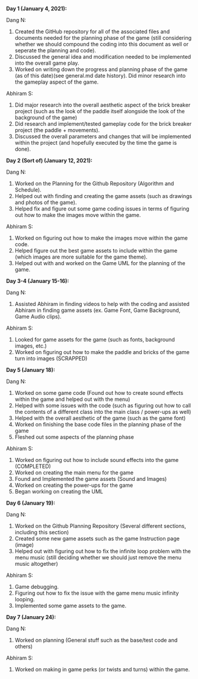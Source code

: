 **Day 1 (January 4, 2021):**

Dang N: 
1. Created the GitHub repository for all of the associated files and documents needed for the
planning phase of the game (still considering whether we should compound the coding into this document as well or seperate the planning and code). 
2. Discussed the general idea and modification needed to be implemented into the
overall game play. 
3. Worked on writing down the progress and planning phase of the game (as of this date)(see general.md date history). Did minor 
research into the gameplay aspect of the game.

Abhiram S: 
1. Did major research into the overall aesthetic aspect of the brick breaker project (such as the look of the paddle itself alongside the look
of the background of the game)
2. Did research and implement/tested gameplay
code for the brick breaker project (the paddle + movements). 
3. Discussed the overall parameters and changes that will be implemented 
within the project (and hopefully executed by the time the game is done). 

**Day 2 (Sort of) (January 12, 2021):**

Dang N:
1. Worked on the Planning for the Github Repository (Algorithm and Schedule).
2. Helped out with finding and creating the game assets (such as drawings and photos of the game).
3. Helped fix and figure out some game coding issues in terms of figuring out how to make the images move within the game.

Abhiram S:
1. Worked on figuring out how to make the images move within the game code.
2. Helped figure out the best game assets to include within the game (which images are more suitable for the game theme).
3. Helped out with and worked on the Game UML for the planning of the game.

**Day 3-4 (January 15-16):**

Dang N:
1. Assisted Abhiram in finding videos to help with the coding and assisted Abhiram in finding game assets (ex. Game Font, Game Background, Game Audio clips).

Abhiram S:
1. Looked for game assets for the game (such as fonts, background images, etc.)
2. Worked on figuring out how to make the paddle and bricks of the game turn into images (SCRAPPED)

**Day 5 (January 18):**

Dang N:
1. Worked on some game code (Found out how to create sound effects within the game and helped out with the menu)
2. Helped with some issues with the code (such as figuring out how to call the contents of a different class into the main class / power-ups as well)
3. Helped with the overall aesthetic of the game (such as the game font)
4. Worked on finishing the base code files in the planning phase of the game
5. Fleshed out some aspects of the planning phase

Abhiram S:
1. Worked on figuring out how to include sound effects into the game (COMPLETED)
2. Worked on creating the main menu for the game
3. Found and Implemented the game assets (Sound and Images)
4. Worked on creating the power-ups for the game
5. Began working on creating the UML

**Day 6 (January 19):**

Dang N:
1. Worked on the Github Planning Repository (Several different sections, including this section)
2. Created some new game assets such as the game Instruction page (image)
3. Helped out with figuring out how to fix the infinite loop problem with the menu music (still deciding whether we should just remove the menu music altogether)

Abhiram S:
1. Game debugging.
2. Figuring out how to fix the issue with the game menu music infinity looping.
3. Implemented some game assets to the game.

**Day 7 (January 24):**

Dang N:
1. Worked on planning (General stuff such as the base/test code and others)

Abhiram S:
1. Worked on making in game perks (or twists and turns) within the game.



